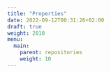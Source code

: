 ```yaml
---
title: "Properties"
date: 2022-09-12T00:31:26+02:00
draft: true
weight: 2010
menu:
  main:
    parent: repositories
    weight: 10
---
```

